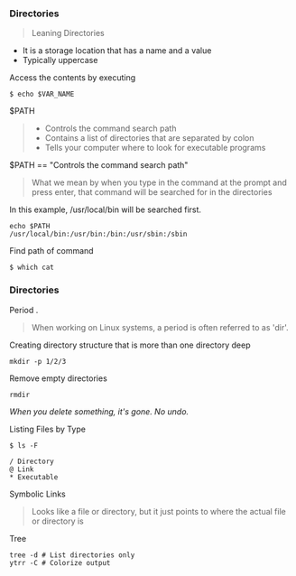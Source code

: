 ### Directories
> Leaning Directories

- It is a storage location that has a name and a value
- Typically uppercase

Access the contents by executing
```
$ echo $VAR_NAME
```
$PATH
> - Controls the command search path
> - Contains a list of directories that are separated by colon
> - Tells your computer where to look for executable programs

$PATH == "Controls the command search path"
> What we mean by when you type in the command at the prompt and press enter, that command will be searched for in the directories

In this example, /usr/local/bin will be searched first.
```
echo $PATH
/usr/local/bin:/usr/bin:/bin:/usr/sbin:/sbin
```

Find path of command
```
$ which cat
```
### Directories

Period .
> When working on Linux systems, a period is often referred to as 'dir'.

Creating directory structure that is more than one directory deep
```
mkdir -p 1/2/3
```
Remove empty directories
```
rmdir
```
*When you delete something, it's gone. No undo.*

Listing Files by Type
```
$ ls -F
```
```
/ Directory
@ Link 
* Executable
```
Symbolic Links
> Looks like a file or directory, but it just points to where the actual file or directory is 

Tree
```
tree -d # List directories only
ytrr -C # Colorize output
```